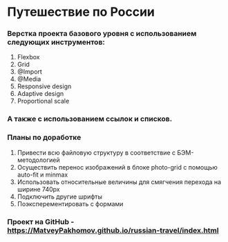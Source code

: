 # Путешествие по России
### Верстка проекта базового уровня с использованием следующих инструментов:
1. Flexbox
2. Grid
3. @Import
4. @Media
5. Responsive design
6. Adaptive design
7. Proportional scale
### А также с использованием ссылок и cписков.

### Планы по доработке
1. Привести всю файловую структуру в соответствие с БЭМ-методологией
2. Осуществить перенос изображений в блоке photo-grid с помощью auto-fit и minmax
4. Использовать относительные величины для смягчения перехода на ширине 740px
5. Подключить другие шрифты
6. Поэксперементировать с формами

### Проект на GitHub - https://MatveyPakhomov.github.io/russian-travel/index.html
